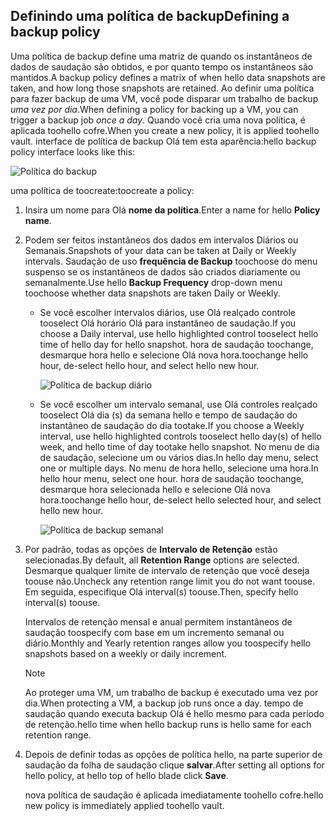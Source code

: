 ## <a name="defining-a-backup-policy"></a><span data-ttu-id="d695c-101">Definindo uma política de backup</span><span class="sxs-lookup"><span data-stu-id="d695c-101">Defining a backup policy</span></span>
<span data-ttu-id="d695c-102">Uma política de backup define uma matriz de quando os instantâneos de dados de saudação são obtidos, e por quanto tempo os instantâneos são mantidos.</span><span class="sxs-lookup"><span data-stu-id="d695c-102">A backup policy defines a matrix of when hello data snapshots are taken, and how long those snapshots are retained.</span></span> <span data-ttu-id="d695c-103">Ao definir uma política para fazer backup de uma VM, você pode disparar um trabalho de backup *uma vez por dia*.</span><span class="sxs-lookup"><span data-stu-id="d695c-103">When defining a policy for backing up a VM, you can trigger a backup job *once a day*.</span></span> <span data-ttu-id="d695c-104">Quando você cria uma nova política, é aplicada toohello cofre.</span><span class="sxs-lookup"><span data-stu-id="d695c-104">When you create a new policy, it is applied toohello vault.</span></span> <span data-ttu-id="d695c-105">interface de política de backup Olá tem esta aparência:</span><span class="sxs-lookup"><span data-stu-id="d695c-105">hello backup policy interface looks like this:</span></span>

![Política do backup](./media/backup-create-policy-for-vms/backup-policy.png)

<span data-ttu-id="d695c-107">uma política de toocreate:</span><span class="sxs-lookup"><span data-stu-id="d695c-107">toocreate a policy:</span></span>

1. <span data-ttu-id="d695c-108">Insira um nome para Olá **nome da política**.</span><span class="sxs-lookup"><span data-stu-id="d695c-108">Enter a name for hello **Policy name**.</span></span>
2. <span data-ttu-id="d695c-109">Podem ser feitos instantâneos dos dados em intervalos Diários ou Semanais.</span><span class="sxs-lookup"><span data-stu-id="d695c-109">Snapshots of your data can be taken at Daily or Weekly intervals.</span></span> <span data-ttu-id="d695c-110">Saudação de uso **frequência de Backup** toochoose do menu suspenso se os instantâneos de dados são criados diariamente ou semanalmente.</span><span class="sxs-lookup"><span data-stu-id="d695c-110">Use hello **Backup Frequency** drop-down menu toochoose whether data snapshots are taken Daily or Weekly.</span></span>
   
   * <span data-ttu-id="d695c-111">Se você escolher intervalos diários, use Olá realçado controle tooselect Olá horário Olá para instantâneo de saudação.</span><span class="sxs-lookup"><span data-stu-id="d695c-111">If you choose a Daily interval, use hello highlighted control tooselect hello time of hello day for hello snapshot.</span></span> <span data-ttu-id="d695c-112">hora de saudação toochange, desmarque hora hello e selecione Olá nova hora.</span><span class="sxs-lookup"><span data-stu-id="d695c-112">toochange hello hour, de-select hello hour, and select hello new hour.</span></span>
     
     ![Política de backup diário](./media/backup-create-policy-for-vms/backup-policy-daily.png) <br/>
   * <span data-ttu-id="d695c-114">Se você escolher um intervalo semanal, use Olá controles realçado tooselect Olá dia (s) da semana hello e tempo de saudação do instantâneo de saudação do dia tootake.</span><span class="sxs-lookup"><span data-stu-id="d695c-114">If you choose a Weekly interval, use hello highlighted controls tooselect hello day(s) of hello week, and hello time of day tootake hello snapshot.</span></span> <span data-ttu-id="d695c-115">No menu de dia de saudação, selecione um ou vários dias.</span><span class="sxs-lookup"><span data-stu-id="d695c-115">In hello day menu, select one or multiple days.</span></span> <span data-ttu-id="d695c-116">No menu de hora hello, selecione uma hora.</span><span class="sxs-lookup"><span data-stu-id="d695c-116">In hello hour menu, select one hour.</span></span> <span data-ttu-id="d695c-117">hora de saudação toochange, desmarque hora selecionada hello e selecione Olá nova hora.</span><span class="sxs-lookup"><span data-stu-id="d695c-117">toochange hello hour, de-select hello selected hour, and select hello new hour.</span></span>
     
     ![Política de backup semanal](./media/backup-create-policy-for-vms/backup-policy-weekly.png)
3. <span data-ttu-id="d695c-119">Por padrão, todas as opções de **Intervalo de Retenção** estão selecionadas.</span><span class="sxs-lookup"><span data-stu-id="d695c-119">By default, all **Retention Range** options are selected.</span></span> <span data-ttu-id="d695c-120">Desmarque qualquer limite de intervalo de retenção que você deseja toouse não.</span><span class="sxs-lookup"><span data-stu-id="d695c-120">Uncheck any retention range limit you do not want toouse.</span></span> <span data-ttu-id="d695c-121">Em seguida, especifique Olá interval(s) toouse.</span><span class="sxs-lookup"><span data-stu-id="d695c-121">Then, specify hello interval(s) toouse.</span></span>
   
    <span data-ttu-id="d695c-122">Intervalos de retenção mensal e anual permitem instantâneos de saudação toospecify com base em um incremento semanal ou diário.</span><span class="sxs-lookup"><span data-stu-id="d695c-122">Monthly and Yearly retention ranges allow you toospecify hello snapshots based on a weekly or daily increment.</span></span>
   
   > [!NOTE]
   > <span data-ttu-id="d695c-123">Ao proteger uma VM, um trabalho de backup é executado uma vez por dia.</span><span class="sxs-lookup"><span data-stu-id="d695c-123">When protecting a VM, a backup job runs once a day.</span></span> <span data-ttu-id="d695c-124">tempo de saudação quando executa backup Olá é hello mesmo para cada período de retenção.</span><span class="sxs-lookup"><span data-stu-id="d695c-124">hello time when hello backup runs is hello same for each retention range.</span></span>
   > 
   > 
4. <span data-ttu-id="d695c-125">Depois de definir todas as opções de política hello, na parte superior de saudação da folha de saudação clique **salvar**.</span><span class="sxs-lookup"><span data-stu-id="d695c-125">After setting all options for hello policy, at hello top of hello blade click **Save**.</span></span>
   
    <span data-ttu-id="d695c-126">nova política de saudação é aplicada imediatamente toohello cofre.</span><span class="sxs-lookup"><span data-stu-id="d695c-126">hello new policy is immediately applied toohello vault.</span></span>


